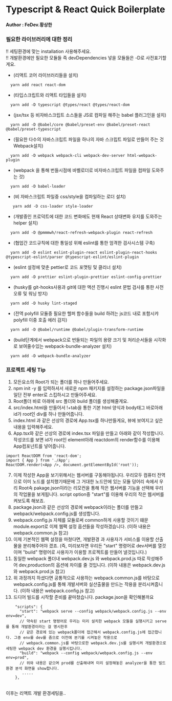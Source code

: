# Typescript & React Quick Boilerplate

#### Author : FeDev.황상한

### 필요한 라이브러리에 대한 정리

!! 세팅환경에 맞는 installation 사용해주세요.<br />
!! 개발환경에만 필요한 모듈들 즉 devDependencies 넣을 모듈들은 -D로 사전표기할게요.<br />

- (리액트 코어 라이브러리들을 설치)

```
  yarn add react react-dom
```

- (타입스크립트와 리액트 타입들을 설치)

```
  yarn add -D typescript @types/react @types/react-dom
```

- (jsx/tsx 등 비자바스크립트 소스들을 JS로 컴파일 해주는 babel 플러그인을 설치)

```
  yarn add -D @babel/core @babel/preset-env @babel/preset-react @babel/preset-typescript
```

- (필요한 다수의 자바스크립트 파일을 하나의 자바 스크립트 파일로 만들어 주는 것 Webpack설치)

```
  yarn add -D webpack webpack-cli webpack-dev-server html-webpack-plugin
```

- (webpack 을 통해 번들시점에 바벨로더로 비자바스크립트 파일을 컴파일 도와주는 것)

```
  yarn add -D babel-loader
```

- (비 자바스크립트 파일중 css/style을 컴파일하는 로더 설치)

```
   yarn add -D css-loader style-loader
```

- (개발중인 프로덕트에 대한 코드 변화에도 현재 React 상태변화 유지를 도와주는 helper 설치)

```
  yarn add -D @pmmmwh/react-refresh-webpack-plugin react-refresh
```

- (협업간 코드규칙에 대한 통일성 위해 eslint를 통한 엄격한 검사시스템 구축)

```
  yarn add -D eslint eslint-plugin-react eslint-plugin-react-hooks @typescript-eslint/parser @typescript-eslint/eslint-plugin
```

- (eslint 설정에 맞춘 pettier로 코드 포맷팅 및 클리너 설치)

```
  yarn add -D prettier eslint-plugin-prettier eslint-config-prettier
```

- (husky를 git-hooks사용과 git에 대한 액션 진행시 eslint 문법 검사를 통한 사전오류 및 워닝 방지)

```
  yarn add -D husky lint-staged
```

- (전역 polyfill 모듈중 필요한 헬퍼 함수들을 build 하려는 js코드 내로 포함시캬 polyfill 이중 호출 에러 감지)

```
  yarn add -D @babel/runtime @babel/plugin-transform-runtime
```

- (build단계에서 webpack으로 번들되는 파일의 용량 크기 및 처리순서들을 시각화로 보여줄수있는 webpack-bundle-analyzer 설치)

```
  yarn add -D webpack-bundle-analyzer
```

### 프로젝트 세팅 Tip

1. 모든요소의 Root가 되는 폴더를 하나 만들어주세요.
2. npm init -y 를 입력하셔서 새로운 npm 패키지를 설정하는 package.json파일을 일단 전부 enter로 스킵하시고 만들어주세요.
3. Root폴더 바로 아래에 src 폴더와 build 폴더를 생성해줄게요.
4. src/index.html을 만들어서 !+tab을 통한 기본 html 양식과 body태그 바로아래 id가 root인 div를 하나 만들어줍니다.
5. index.html 과 같은 선상의 경로에 App.tsx를 하나만들게요, 뷰에 보여지고 싶은 내용을 입력해주세요.
6. App.tsx와 같은 선상의 경로에 index.tsx 파일을 만들고 아래와 같이 작성합니다. 작성코드를 보면 id가 root인 element아래 reactdom의 render함수를
   이용해 App컴포넌트를 넣어줍니다.

```
import ReactDOM from 'react-dom';
import { App } from './App';
ReactDOM.render(<App />, document.getElementById('root'));
```

7. 이제 작성한 App을 보기위해서는 웹서버를 구동해야됩니다. 우리모두 컴퓨터 전역으로 이미 노드를 설치했기때문에
   그 거대한 노드안에 있는 모듈 덩어리 속에서 우리 Root속 pakage.json이라는 리모컨을 통해 작은 웹서버를 기능을 선택해 우리의 작업물을 보게됩니다.
   script option중 "start"를 이용해 우리의 작은 웹서버를 켜보도록 해보죠.
8. package.json과 같은 선상의 경로에 webpack이라는 폴더를 만들고 webpack/webpack.config.js를 생성합니다.
9. webpack.config.js 자체를 모듈로써 common하게 사용할 것이기 떄문 module.export로 이제 웹팩 설정 옵션들을 작성하겠습니다.
   (이하 내용은 webpack.common.js 참고)
10. 이제 기본적인 웹팩 설정을 마쳤다면, 개발환경 과 사용자가 서비스를 이용할 산출물을 분리해주어야 겠죠.
    (즉, 미리보자면 우리든 "start" 명령어로 dev서버를 열것이며 "build" 명령어로 사용자가 이용할 프로젝트를 만들어 낼것입니다.)
11. 동일한 webpack 폴더내 webpack.dev.js 와 webpack.prod.js 따로 작성해주어 dev,production의 옵션에 차이를 줄 것입니다.
    (이하 내용은 webpack.dev.js 와 webpack.prod.js 참고)
12. 위 과정까지 하셨다면 공통적으로 사용하는 webpack.common.js를 바탕으로 webpack.config.js를 통해 개발서버와 실산출물을 만드는 작용을 분리시켜줍니다.
    (이하 내용은 webpack.config.js 참고)
13. 드디어 빌드를 시작할 준비를 끝마쳤습니다. package.json을 확인해볼까요

```
    "scripts": {
      "start": "webpack serve --config webpack/webpack.config.js --env env=dev",
      // 약속된 start 명령어로 우리는 미리 설치한 webpack 모듈을 실행시키고 serve를 통해 개발환경이라는 걸 명시한후
      // 같은 경로에 있는 webpack폴더에 접근해서 webpack.config.js에 접근합니다. 그중 env를 dev를 줌으로 이전에 분기를 시켜놓은 작용으로
      // webpack.common.js를 바탕으로한 webpack.dev.js를 실행시켜 개발환경으로 세팅한 webpack dev 환경을 실행시킵니다.
      "build": "webpack --config webpack/webpack.config.js --env env=prod",
      // 위와 내용은 같으며 prod를 산출해내며 미리 설정해놓은 analyzer을 통한 빌드환경 분석 화면을 show합니다.
       .....
    },
```

<br /> 이후는 리액트 개발 환경세팅을..
